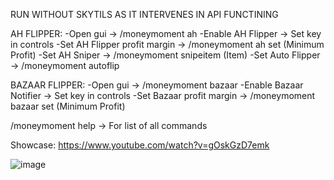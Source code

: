 RUN WITHOUT SKYTILS AS IT INTERVENES IN API FUNCTINING

AH FLIPPER:
-Open gui -> /moneymoment ah
-Enable AH Flipper -> Set key in controls
-Set AH Flipper profit margin -> /moneymoment ah set (Minimum Profit)
-Set AH Sniper -> /moneymoment snipeitem (Item)
-Set Auto Flipper -> /moneymoment autoflip

BAZAAR FLIPPER:
-Open gui -> /moneymoment bazaar
-Enable Bazaar Notifier -> Set key in controls
-Set Bazaar profit margin -> /moneymoment bazaar set (Minimum Profit)

/moneymoment help -> For list of all commands

Showcase:
https://www.youtube.com/watch?v=gOskGzD7emk

![image](https://user-images.githubusercontent.com/100382934/160827115-40e28828-48af-4261-a692-ccfd836e04ae.png)

